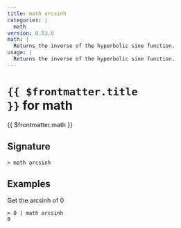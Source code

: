 ```yaml
---
title: math arcsinh
categories: |
  math
version: 0.83.0
math: |
  Returns the inverse of the hyperbolic sine function.
usage: |
  Returns the inverse of the hyperbolic sine function.
---
```


# <code>{{ $frontmatter.title }}</code> for math

<div class='command-title'>{{ $frontmatter.math }}</div>

## Signature

```> math arcsinh ```

## Examples

Get the arcsinh of 0
```shell
> 0 | math arcsinh
0
```
